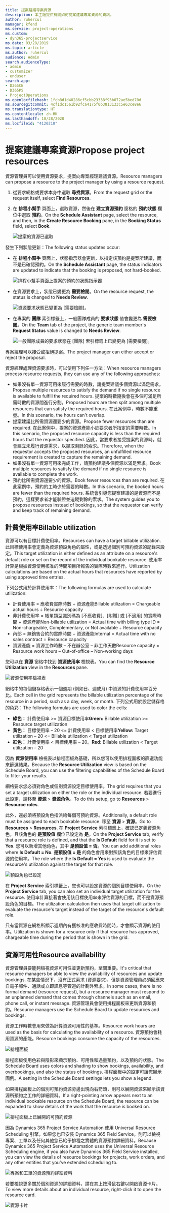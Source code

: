 ```yaml
---
title: 提案建議專案資源
description: 本主題提供有關如何提案建議專案資源的資訊。
author: ruhercul
manager: kfend
ms.service: project-operations
ms.custom:
- dyn365-projectservice
ms.date: 03/28/2019
ms.topic: article
ms.author: ruhercul
audience: Admin
search.audienceType:
- admin
- customizer
- enduser
search.app:
- D365CE
- D365PS
- ProjectOperations
ms.openlocfilehash: 1fcb8d1d40286cf5cbb23338f93b072ae5bed70d
ms.sourcegitcommit: 4cf1dc1561b92fca4175f0b3813133c5e63ce8e6
ms.translationtype: HT
ms.contentlocale: zh-HK
ms.lasthandoff: 10/28/2020
ms.locfileid: "4120210"
---
```

# <a name="propose-project-resources"></a><span data-ttu-id="b18b6-103">提案建議專案資源</span><span class="sxs-lookup"><span data-stu-id="b18b6-103">Propose project resources</span></span>

<span data-ttu-id="b18b6-104">資源管理員可以使用資源要求，提案向專案經理建議資源。</span><span class="sxs-lookup"><span data-stu-id="b18b6-104">Resource managers can propose a resource to the project manager by using a resource request.</span></span>

1. <span data-ttu-id="b18b6-105">從要求網格或要求本身中選取 **尋找資源**。</span><span class="sxs-lookup"><span data-stu-id="b18b6-105">From the request grid or the request itself, select **Find Resources**.</span></span>
2. <span data-ttu-id="b18b6-106">在 **排程小幫手** 頁面上，選取資源，然後在 **建立資源預約** 窗格的 **預約狀態** 欄位中選取 **預約**。</span><span class="sxs-lookup"><span data-stu-id="b18b6-106">On the **Schedule Assistant** page, select the resource, and then, in the **Create Resource Booking** pane, in the **Booking Status** field, select **Book**.</span></span>

    ![提案的資源已選取](media/Resource-Management-image62.png)

<span data-ttu-id="b18b6-108">發生下列狀態更新：</span><span class="sxs-lookup"><span data-stu-id="b18b6-108">The following status updates occur:</span></span>

- <span data-ttu-id="b18b6-109">在 **排程小幫手** 頁面上，狀態指示器會更新，以指定該預約是提案所建議，而不是已確認預約。</span><span class="sxs-lookup"><span data-stu-id="b18b6-109">On the **Schedule Assistant** page, the status indicators are updated to indicate that the booking is proposed, not hard-booked.</span></span>

    ![排程小幫手頁面上提案的預約的狀態指示器](media/Resource-Management-image63.png)

- <span data-ttu-id="b18b6-111">在資源要求上，狀態已變更為 **需要檢閱**。</span><span class="sxs-lookup"><span data-stu-id="b18b6-111">On the resource request, the status is changed to **Needs Review**.</span></span>

    ![資源要求狀態已變更為 [需要檢閱]。](media/Resource-Management-image64.png)

- <span data-ttu-id="b18b6-113">在專案的 **團隊** 索引標籤上，一般團隊成員的 **要求狀態** 值會變更為 **需要檢閱**。</span><span class="sxs-lookup"><span data-stu-id="b18b6-113">On the **Team** tab of the project, the generic team member's **Request Status** value is changed to **Needs Review**.</span></span>

    ![一般團隊成員的要求狀態在 [團隊] 索引標籤上已變更為 [需要檢閱]。](media/Resource-Management-image48.png)

<span data-ttu-id="b18b6-115">專案經理可以接受或拒絕提案。</span><span class="sxs-lookup"><span data-stu-id="b18b6-115">The project manager can either accept or reject the proposal.</span></span>

<span data-ttu-id="b18b6-116">資源經理處理資源要求時，可以使用下列任一方法：</span><span class="sxs-lookup"><span data-stu-id="b18b6-116">When resource managers process resource requests, they can use any of the following approaches:</span></span>

- <span data-ttu-id="b18b6-117">如果沒有單一資源可用來履行需要的時數，請提案建議多個資源以滿足需求。</span><span class="sxs-lookup"><span data-stu-id="b18b6-117">Propose multiple resources to satisfy the demand if no single resource is available to fulfill the required hours.</span></span> <span data-ttu-id="b18b6-118">提案的時數隨後會在多個可滿足所需時數的資源間進行分割。</span><span class="sxs-lookup"><span data-stu-id="b18b6-118">Proposed hours are then split among multiple resources that can satisfy the required hours.</span></span> <span data-ttu-id="b18b6-119">在此案例中，時數不能重疊。</span><span class="sxs-lookup"><span data-stu-id="b18b6-119">In this scenario, the hours can't overlap.</span></span>
- <span data-ttu-id="b18b6-120">提案建議比所需資源還要少的資源。</span><span class="sxs-lookup"><span data-stu-id="b18b6-120">Propose fewer resources than are required.</span></span> <span data-ttu-id="b18b6-121">在此案例中，提案的資源產能小於要求者所指定的需要時數。</span><span class="sxs-lookup"><span data-stu-id="b18b6-121">In this scenario, the proposed resource capacity is less than the required hours that the requestor specified.</span></span> <span data-ttu-id="b18b6-122">因此，當要求者接受提案的資源時，就會建立未履行資源需求，以擷取剩餘的索求。</span><span class="sxs-lookup"><span data-stu-id="b18b6-122">Therefore, when the requestor accepts the proposed resources, an unfulfilled resource requirement is created to capture the remaining demand.</span></span>
- <span data-ttu-id="b18b6-123">如果沒有單一資源可用來完成工作，請預約建議多個資源以滿足索求。</span><span class="sxs-lookup"><span data-stu-id="b18b6-123">Book multiple resources to satisfy the demand if no single resource is available to complete the work.</span></span>
- <span data-ttu-id="b18b6-124">預約比所需資源還要少的資源。</span><span class="sxs-lookup"><span data-stu-id="b18b6-124">Book fewer resources than are required.</span></span> <span data-ttu-id="b18b6-125">在此案例中，預約的工時少於需要的時數。</span><span class="sxs-lookup"><span data-stu-id="b18b6-125">In this scenario, the booked hours are fewer than the required hours.</span></span> <span data-ttu-id="b18b6-126">系統會引導您提案建議的是資源而不是預約，這樣要求者才能驗證並追蹤剩餘的索求。</span><span class="sxs-lookup"><span data-stu-id="b18b6-126">The system guides you to propose resources instead of bookings, so that the requestor can verify and keep track of remaining demand.</span></span>

## <a name="billable-utilization"></a><span data-ttu-id="b18b6-127">計費使用率</span><span class="sxs-lookup"><span data-stu-id="b18b6-127">Billable utilization</span></span>

<span data-ttu-id="b18b6-128">資源可以有目標計費使用率。</span><span class="sxs-lookup"><span data-stu-id="b18b6-128">Resources can have a target billable utilization.</span></span> <span data-ttu-id="b18b6-129">此目標使用率會定義為資源預設角色的屬性，或是透過個別可預約資源的記錄來設定。</span><span class="sxs-lookup"><span data-stu-id="b18b6-129">This target utilization is either defined as an attribute on a resource's default role or set on the record of the individual bookable resource.</span></span> <span data-ttu-id="b18b6-130">使用率計算是根據資源使用核准的時間項目所報告的實際時數來進行。</span><span class="sxs-lookup"><span data-stu-id="b18b6-130">Utilization calculations are based on the actual hours that resources have reported by using approved time entries.</span></span>

<span data-ttu-id="b18b6-131">下列公式用於計算使用率：</span><span class="sxs-lookup"><span data-stu-id="b18b6-131">The following formulas are used to calculate utilization:</span></span>

- <span data-ttu-id="b18b6-132">計費使用率 = 應收費實際時數 ÷ 資源產能</span><span class="sxs-lookup"><span data-stu-id="b18b6-132">Billable utilization = Chargeable actual hours ÷ Resource capacity</span></span>
- <span data-ttu-id="b18b6-133">非計費使用率 = 帳單類型識別碼為 [不應收費]、[附贈] 或 [不適用] 的實際時間 ÷ 資源產能</span><span class="sxs-lookup"><span data-stu-id="b18b6-133">Non-billable utilization = Actual time with billing type ID = Non-chargeable, Complementary, or Not available ÷ Resource capacity</span></span>
- <span data-ttu-id="b18b6-134">內部 = 無銷售合約的實際時間 ÷ 資源產能</span><span class="sxs-lookup"><span data-stu-id="b18b6-134">Internal = Actual time with no sales contract ÷ Resource capacity</span></span>
- <span data-ttu-id="b18b6-135">資源產能 = 資源工作時數 – 不在辦公室 – 非工作天數</span><span class="sxs-lookup"><span data-stu-id="b18b6-135">Resource capacity = Resource work hours – Out-of-office – Non-working days</span></span>

<span data-ttu-id="b18b6-136">您可以在 **資源** 窗格中找到 **資源使用率** 檢視表。</span><span class="sxs-lookup"><span data-stu-id="b18b6-136">You can find the **Resource Utilization** view in the **Resources** pane.</span></span>

![資源使用率檢視表](media/Resource-Management-image65.png)

<span data-ttu-id="b18b6-138">網格中的每個儲存格表示一個週期 (例如日、週或月) 中資源的計費使用率百分比。</span><span class="sxs-lookup"><span data-stu-id="b18b6-138">Each cell in the grid represents the billable utilization percentage of the resource in a period, such as a day, week, or month.</span></span> <span data-ttu-id="b18b6-139">下列公式用於設定儲存格的色彩：</span><span class="sxs-lookup"><span data-stu-id="b18b6-139">The following formulas are used to color the cells:</span></span>

- <span data-ttu-id="b18b6-140">**綠色：** 計費使用率 \>= 資源目標使用率</span><span class="sxs-lookup"><span data-stu-id="b18b6-140">**Green:** Billable utilization \>= Resource target utilization</span></span>
- <span data-ttu-id="b18b6-141">**黃色：** 目標使用率 – 20 \<= 計費使用率 \< 目標使用率</span><span class="sxs-lookup"><span data-stu-id="b18b6-141">**Yellow:** Target utilization – 20 \<= Billable utilization \< Target utilization</span></span>
- <span data-ttu-id="b18b6-142">**紅色：** 計費使用率 \< 目標使用率 – 20。</span><span class="sxs-lookup"><span data-stu-id="b18b6-142">**Red:** Billable utilization \< Target utilization – 20</span></span>

<span data-ttu-id="b18b6-143">因為 **資源使用率** 檢視表以排程面板為基礎，所以您可以使用排程面板的篩選功能來篩選結果。</span><span class="sxs-lookup"><span data-stu-id="b18b6-143">Because the **Resource Utilization** view is based on the Schedule Board, you can use the filtering capabilities of the Schedule Board to filter your results.</span></span>

<span data-ttu-id="b18b6-144">網格要求您必須對角色或個別資源設定目標使用率。</span><span class="sxs-lookup"><span data-stu-id="b18b6-144">The grid requires that you set a target utilization on either the role or the individual resource.</span></span> <span data-ttu-id="b18b6-145">若要進行此設定，請移至 **資源** \> **資源角色**。</span><span class="sxs-lookup"><span data-stu-id="b18b6-145">To do this setup, go to **Resources** \> **Resource roles**.</span></span>

<span data-ttu-id="b18b6-146">此外，還必須將預設角色指派給每個可預約資源。</span><span class="sxs-lookup"><span data-stu-id="b18b6-146">Additionally, a default role must be assigned to each bookable resource.</span></span> <span data-ttu-id="b18b6-147">移至 **資源** \> **資源**。</span><span class="sxs-lookup"><span data-stu-id="b18b6-147">Go to **Resources** \> **Resources**.</span></span> <span data-ttu-id="b18b6-148">在 **Project Service** 索引標籤上，確認已定義資源角色，且該角色的 **是預設值** 欄位已設定為 **是**。</span><span class="sxs-lookup"><span data-stu-id="b18b6-148">On the **Project Service** tab, verify that a resource role is defined, and that the **Is Default** field for it is set to **Yes**.</span></span> <span data-ttu-id="b18b6-149">您可以新增其他角色，其中 **是預設值 = 否**。</span><span class="sxs-lookup"><span data-stu-id="b18b6-149">You can add additional roles where **Is Default = No**.</span></span> <span data-ttu-id="b18b6-150">**是預設值 = 是** 的角色會用來對照該角色的目標來評估資源的使用率。</span><span class="sxs-lookup"><span data-stu-id="b18b6-150">The role where the **Is Default = Yes** is used to evaluate the resource's utilization against the target for that role.</span></span>

![預設角色已設定](media/Resource-Management-image67.png)

<span data-ttu-id="b18b6-152">在 **Project Service** 索引標籤上，您也可以設定資源的個別目標使用率。</span><span class="sxs-lookup"><span data-stu-id="b18b6-152">On the **Project Service** tab, you can also set an individual target utilization for the resource.</span></span> <span data-ttu-id="b18b6-153">使用率計算接著會使用該目標使用率來評估資源的目標，而不是資源預設角色的目標。</span><span class="sxs-lookup"><span data-stu-id="b18b6-153">The utilization calculation then uses that target utilization to evaluate the resource's target instead of the target of the resource's default role.</span></span>

<span data-ttu-id="b18b6-154">只有當資源在網格所顯示週期內有獲核准的應收費時間時，才會顯示資源的使用率。</span><span class="sxs-lookup"><span data-stu-id="b18b6-154">Utilization is shown for a resource only if that resource has approved, chargeable time during the period that is shown in the grid.</span></span>

## <a name="resource-availability"></a><span data-ttu-id="b18b6-155">資源可用性</span><span class="sxs-lookup"><span data-stu-id="b18b6-155">Resource availability</span></span>

<span data-ttu-id="b18b6-156">資源管理員要能夠檢視資源可用性並更新預約，至關重要。</span><span class="sxs-lookup"><span data-stu-id="b18b6-156">It's critical that resource managers be able to view the availability of resources and update bookings.</span></span> <span data-ttu-id="b18b6-157">在某些情況下，沒有正式索求 (資源要求)，但是資源管理員必須回應來自電子郵件、通話或立即訊息等管道的計劃外索求。</span><span class="sxs-lookup"><span data-stu-id="b18b6-157">In some cases, there is no formal demand (resource request), but a resource manager must respond to an unplanned demand that comes through channels such as an email, phone call, or instant message.</span></span> <span data-ttu-id="b18b6-158">資源管理員會使用排程面板來更新資源和預約。</span><span class="sxs-lookup"><span data-stu-id="b18b6-158">Resource managers use the Schedule Board to update resources and bookings.</span></span>

<span data-ttu-id="b18b6-159">資源工作時數會用來做為計算資源可用性的基準。</span><span class="sxs-lookup"><span data-stu-id="b18b6-159">Resource work hours are used as the basis for calculating the availability of a resource.</span></span> <span data-ttu-id="b18b6-160">資源預約會耗用資源的產能。</span><span class="sxs-lookup"><span data-stu-id="b18b6-160">Resource bookings consume the capacity of the resources.</span></span>

![排程面板](media/Resource-Management-image68.png)

<span data-ttu-id="b18b6-162">排程面板使用色彩與陰影來顯示預約、可用性和過量預約，以及預約的狀態。</span><span class="sxs-lookup"><span data-stu-id="b18b6-162">The Schedule Board uses colors and shading to show bookings, availability, and overbookings, and also the status of bookings.</span></span> <span data-ttu-id="b18b6-163">排程面板中的設定可讓您顯示圖例。</span><span class="sxs-lookup"><span data-stu-id="b18b6-163">A setting in the Schedule Board settings lets you show a legend.</span></span>

<span data-ttu-id="b18b6-164">如果排程面板上的個別可預約資源旁邊出現向右箭頭，則可以展開資源來顯示該資源所預約之工作的詳細資料。</span><span class="sxs-lookup"><span data-stu-id="b18b6-164">If a right-pointing arrow appears next to an individual bookable resource on the Schedule Board, the resource can be expanded to show details of the work that the resource is booked on.</span></span>

![排程面板上已展開的可預約資源](media/Resource-Management-image69.png)

<span data-ttu-id="b18b6-166">因為 Dynamics 365 Project Service Automation 使用 Universal Resource Scheduling 引擎，如果您也已安裝 Dynamics 365 Field Service，則可以檢視專案、工單以及任何其他您已給予排程之實體的資源預約詳細資料。</span><span class="sxs-lookup"><span data-stu-id="b18b6-166">Because Dynamics 365 Project Service Automation uses the Universal Resource Scheduling engine, if you also have Dynamics 365 Field Service installed, you can view the details of resource bookings for projects, work orders, and any other entities that you've extended scheduling to.</span></span>

![專案和工單的資源預約詳細資料](media/Resource-Management-image70.png)

<span data-ttu-id="b18b6-168">若要檢視更多關於個別資源的詳細資料，請在其上按滑鼠右鍵以開啟資源卡片。</span><span class="sxs-lookup"><span data-stu-id="b18b6-168">To view more details about an individual resource, right-click it to open the resource card.</span></span>

![資源卡片](media/Resource-Management-image71.png)
